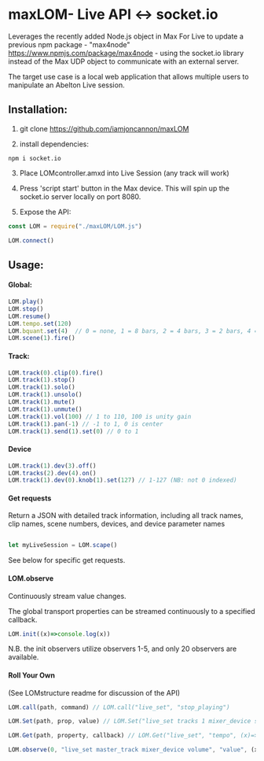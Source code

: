 
# maxLOM- Live API <-> socket.io 

Leverages the recently added Node.js object in Max For Live to update a previous npm package - "max4node" https://www.npmjs.com/package/max4node - using the socket.io library instead of the Max UDP object to communicate with an external server.

The target use case is a local web application that allows multiple users to manipulate an Abelton Live session. 

## Installation:

1. git clone https://github.com/iamjoncannon/maxLOM

2. install dependencies:

```npm
npm i socket.io
```

3. Place LOMcontroller.amxd into Live Session (any track will work)

4. Press 'script start' button in the Max device. This will spin up the socket.io server locally on port 8080.

5. Expose the API:

```Javascript
const LOM = require("./maxLOM/LOM.js")

LOM.connect()
```

## Usage:

#### Global:

```Javascript
LOM.play()
LOM.stop()
LOM.resume() 
LOM.tempo.set(120)
LOM.bquant.set(4)  // 0 = none, 1 = 8 bars, 2 = 4 bars, 3 = 2 bars, 4 = 1 bar
LOM.scene(1).fire()
```

#### Track:

```Javascript
LOM.track(0).clip(0).fire()
LOM.track(1).stop()
LOM.track(1).solo()
LOM.track(1).unsolo()
LOM.track(1).mute()
LOM.track(1).unmute()
LOM.track(1).vol(100) // 1 to 110, 100 is unity gain
LOM.track(1).pan(-1) // -1 to 1, 0 is center
LOM.track(1).send(1).set(0) // 0 to 1
```

#### Device
```Javascript
LOM.track(1).dev(3).off()
LOM.tracks(2).dev(4).on()
LOM.track(1).dev(0).knob(1).set(127) // 1-127 (NB: not 0 indexed)
```

#### Get requests

Return a JSON with detailed track information, including all track names, clip names, scene numbers, devices, and device parameter names

```Javascript

let myLiveSession = LOM.scape() 

```

See below for specific get requests.

#### LOM.observe

Continuously stream value changes. 

The global transport properties can be streamed continuously to a specified callback.

```Javascript
LOM.init((x)=>console.log(x))
```

N.B. the init observers utilize observers 1-5, and only 20 observers are available. 

#### Roll Your Own 

(See LOMstructure readme for discussion of the API)

```Javascript
LOM.call(path, command) // LOM.call("live_set", "stop_playing")

LOM.Set(path, prop, value) // LOM.Set("live_set tracks 1 mixer_device sends 1", "value", 0)

LOM.Get(path, property, callback) // LOM.Get("live_set", "tempo", (x)=> console.log(x))

LOM.observe(0, "live_set master_track mixer_device volume", "value", (x)=>console.log(x))
```
